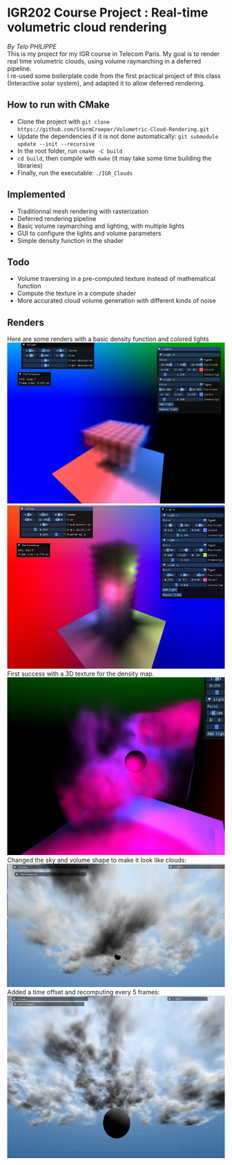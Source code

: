 # IGR202 Course Project : Real-time volumetric cloud rendering
*By Telo PHILIPPE*  
This is my project for my IGR course in Telecom Paris. My goal is to render real time volumetric clouds, using volume raymarching in a deferred pipeline.  
I re-used some boilerplate code from the first practical project of this class (Interactive solar system), and adapted it to allow deferred rendering.

## How to run with CMake
- Clone the project with `git clone https://github.com/StormCreeper/Volumetric-Cloud-Rendering.git`
- Update the dependencies if it is not done automatically: `git submodule update --init --recursive`
- In the root folder,  run `cmake -C build`
- `cd build`, then compile with `make` (it may take some time building the libraries)
- Finally, run the executable: `./IGR_Clouds`

## Implemented
- Traditionnal mesh rendering with rasterization
- Deferred rendering pipeline
- Basic volume raymarching and lighting, with multiple lights
- GUI to configure the lights and volume parameters
- Simple density function in the shader
## Todo
- Volume traversing in a pre-computed texture instead of mathematical function
- Compute the texture in a compute shader
- More accurated cloud volume generation with different kinds of noise
## Renders
Here are some renders with a basic density function and colored lights  
![Render 1](images/Render1.png)  
![Render 2](images/Render2.png)  
First success with a 3D texture for the density map.  
![Render 3](images/computed.png)  
Changed the sky and volume shape to make it look like clouds:  
![Render 4](images/clouds.png)
Added a time offset and recomputing every 5 frames:  
![Render 5](images/clouds.gif)